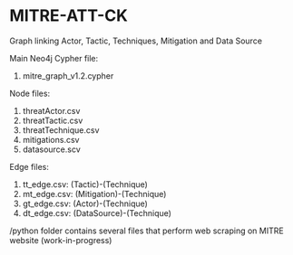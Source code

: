 # MITRE-ATT-CK
Graph linking Actor, Tactic, Techniques, Mitigation and Data Source

Main Neo4j Cypher file: 
1. mitre_graph_v1.2.cypher

Node files:
1. threatActor.csv
2. threatTactic.csv
3. threatTechnique.csv
4. mitigations.csv
5. datasource.scv

Edge files:
1. tt_edge.csv: (Tactic)-(Technique)
2. mt_edge.csv: (Mitigation)-(Technique)
3. gt_edge.csv: (Actor)-(Technique)
4. dt_edge.csv: (DataSource)-(Technique)

/python folder contains several files that perform web scraping on MITRE website (work-in-progress) 
